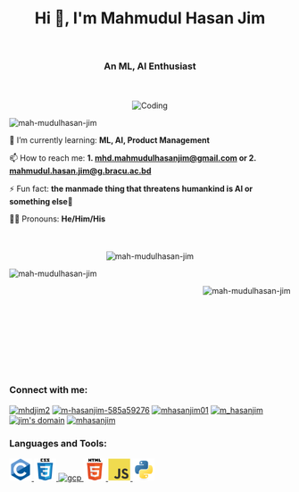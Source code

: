
<h1 align="center">Hi 👋,  I'm   Mahmudul Hasan Jim</h1>
<br>


<h3 align="center">An ML, AI Enthusiast</h3>
<br>
<br>
<div align="center"><img align="center" alt="Coding" width="700" src="https://www.allc.dev/imagens/home.gif">
</div>

<p align="left"> <img src="https://komarev.com/ghpvc/?username=mah-mudulhasan-jim&label=Profile%20views&color=0e75b6&style=flat" alt="mah-mudulhasan-jim" /> </p> 
<!-- Profile view -->
<!-- <p align="left"> <a href="https://twitter.com/mhdjim2" target="blank"><img src="https://img.shields.io/twitter/follow/mhdjim2?logo=twitter&style=for-the-badge" alt="mhdjim2" /></a> </p> -->


🌱 I’m currently learning: **ML, AI, Product Management**

📫 How to reach me: **1. mhd.mahmudulhasanjim@gmail.com or 2. mahmudul.hasan.jim@g.bracu.ac.bd**

⚡ Fun fact: **the manmade thing that threatens humankind is AI or something else🤔**

🤦‍♂️ Pronouns: **He/Him/His**
<br><br>
<br>

<div align="center"><p><img align="center" src="https://github-readme-streak-stats.herokuapp.com/?user=mah-mudulhasan-jim&" alt="mah-mudulhasan-jim" /></p></div>

<div align="center"><p>&nbsp;<img align="left" src="https://github-readme-stats.vercel.app/api?username=mah-mudulhasan-jim&show_icons=true&locale=en" alt="mah-mudulhasan-jim" /></p>
<p><img align="right" src="https://github-readme-stats.vercel.app/api/top-langs?username=mah-mudulhasan-jim&show_icons=true&locale=en&layout=compact" alt="mah-mudulhasan-jim" /></p></div>
<br>
<br>
<br><br><br><br>
<br>
<br><br>

<div><h3 align="left">Connect with me:</h3></div>
<p align="left">
<a href="https://twitter.com/mhdjim2" target="blank"><img align="center" src="https://raw.githubusercontent.com/rahuldkjain/github-profile-readme-generator/master/src/images/icons/Social/twitter.svg" alt="mhdjim2" height="30" width="40" /></a>
<a href="https://linkedin.com/in/m-hasanjim-585a59276" target="blank"><img align="center" src="https://raw.githubusercontent.com/rahuldkjain/github-profile-readme-generator/master/src/images/icons/Social/linked-in-alt.svg" alt="m-hasanjim-585a59276" height="30" width="40" /></a>
<a href="https://fb.com/mhasanjim01" target="blank"><img align="center" src="https://raw.githubusercontent.com/rahuldkjain/github-profile-readme-generator/master/src/images/icons/Social/facebook.svg" alt="mhasanjim01" height="30" width="40" /></a>
<a href="https://instagram.com/m_hasanjim" target="blank"><img align="center" src="https://raw.githubusercontent.com/rahuldkjain/github-profile-readme-generator/master/src/images/icons/Social/instagram.svg" alt="m_hasanjim" height="30" width="40" /></a>
<a href="https://www.youtube.com/channel/UCCKyETs1ksDQXlQCF8HovdA" target="blank"><img align="center" src="https://raw.githubusercontent.com/rahuldkjain/github-profile-readme-generator/master/src/images/icons/Social/youtube.svg" alt="jim's domain" height="30" width="40" /></a>
<a href="[https://www.leetcode.com/mhasanjim](https://leetcode.com/u/mah-mudulhasan-jim/)" target="blank"><img align="center" src="https://raw.githubusercontent.com/rahuldkjain/github-profile-readme-generator/master/src/images/icons/Social/leet-code.svg" alt="mhasanjim" height="30" width="40" /></a>
</p>

<h3 align="left">Languages and Tools:</h3>
<p align="left"> <a href="https://www.cprogramming.com/" target="_blank" rel="noreferrer"> <img src="https://raw.githubusercontent.com/devicons/devicon/master/icons/c/c-original.svg" alt="c" width="40" height="40"/> </a> <a href="https://www.w3schools.com/css/" target="_blank" rel="noreferrer"> <img src="https://raw.githubusercontent.com/devicons/devicon/master/icons/css3/css3-original-wordmark.svg" alt="css3" width="40" height="40"/> </a> <a href="https://cloud.google.com" target="_blank" rel="noreferrer"> <img src="https://www.vectorlogo.zone/logos/google_cloud/google_cloud-icon.svg" alt="gcp" width="40" height="40"/> </a> <a href="https://www.w3.org/html/" target="_blank" rel="noreferrer"> <img src="https://raw.githubusercontent.com/devicons/devicon/master/icons/html5/html5-original-wordmark.svg" alt="html5" width="40" height="40"/> </a> <a href="https://developer.mozilla.org/en-US/docs/Web/JavaScript" target="_blank" rel="noreferrer"> <img src="https://raw.githubusercontent.com/devicons/devicon/master/icons/javascript/javascript-original.svg" alt="javascript" width="40" height="40"/> </a> <a href="https://www.python.org" target="_blank" rel="noreferrer"> <img src="https://raw.githubusercontent.com/devicons/devicon/master/icons/python/python-original.svg" alt="python" width="40" height="40"/> </a> </p>


